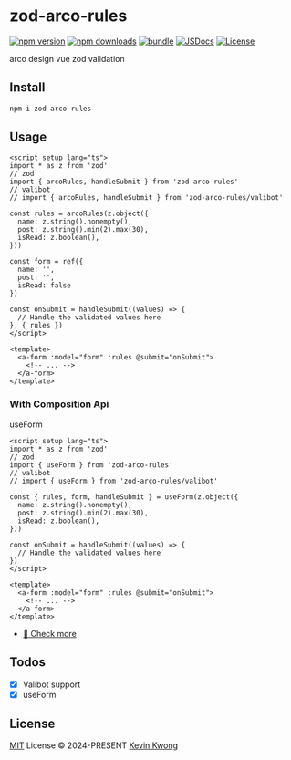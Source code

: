 # zod-arco-rules

[![npm version][npm-version-src]][npm-version-href]
[![npm downloads][npm-downloads-src]][npm-downloads-href]
[![bundle][bundle-src]][bundle-href]
[![JSDocs][jsdocs-src]][jsdocs-href]
[![License][license-src]][license-href]

arco design vue zod validation

## Install

```sh
npm i zod-arco-rules
```

## Usage

```vue
<script setup lang="ts">
import * as z from 'zod'
// zod
import { arcoRules, handleSubmit } from 'zod-arco-rules'
// valibot
// import { arcoRules, handleSubmit } from 'zod-arco-rules/valibot'

const rules = arcoRules(z.object({
  name: z.string().nonempty(),
  post: z.string().min(2).max(30),
  isRead: z.boolean(),
}))

const form = ref({
  name: '',
  post: '',
  isRead: false
})

const onSubmit = handleSubmit((values) => {
  // Handle the validated values here
}, { rules })
</script>

<template>
  <a-form :model="form" :rules @submit="onSubmit">
    <!-- ... -->
  </a-form>
</template>
```

### With Composition Api

useForm

```vue
<script setup lang="ts">
import * as z from 'zod'
// zod
import { useForm } from 'zod-arco-rules'
// valibot
// import { useForm } from 'zod-arco-rules/valibot'

const { rules, form, handleSubmit } = useForm(z.object({
  name: z.string().nonempty(),
  post: z.string().min(2).max(30),
  isRead: z.boolean(),
}))

const onSubmit = handleSubmit((values) => {
  // Handle the validated values here
})
</script>

<template>
  <a-form :model="form" :rules @submit="onSubmit">
    <!-- ... -->
  </a-form>
</template>
```

- [📖 Check more](./playground/src/pages/index.vue)

## Todos

- [x] Valibot support
- [x] useForm

## License

[MIT](./LICENSE) License © 2024-PRESENT [Kevin Kwong](https://github.com/kvoon3)

<!-- Badges -->

[npm-version-src]: https://img.shields.io/npm/v/zod-arco-rules?style=flat&colorA=080f12&colorB=1fa669
[npm-version-href]: https://npmjs.com/package/zod-arco-rules
[npm-downloads-src]: https://img.shields.io/npm/dm/zod-arco-rules?style=flat&colorA=080f12&colorB=1fa669
[npm-downloads-href]: https://npmjs.com/package/zod-arco-rules
[bundle-src]: https://img.shields.io/bundlephobia/minzip/zod-arco-rules?style=flat&colorA=080f12&colorB=1fa669&label=minzip
[bundle-href]: https://bundlephobia.com/result?p=zod-arco-rules
[license-src]: https://img.shields.io/github/license/kvoon3/zod-arco-rules.svg?style=flat&colorA=080f12&colorB=1fa669
[license-href]: https://github.com/kvoon3/zod-arco-rules/blob/main/LICENSE
[jsdocs-src]: https://img.shields.io/badge/jsdocs-reference-080f12?style=flat&colorA=080f12&colorB=1fa669
[jsdocs-href]: https://www.jsdocs.io/package/zod-arco-rules
